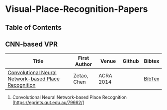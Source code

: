 # Visual-Place-Recognition-Papers

## Table of Contents



## CNN-based VPR

| Title | First Author | Venue | Github | Bibtex |
|---|---|---|---|---|
| [Convolutional Neural Network-based Place Recognition](https://eprints.qut.edu.au/79662/) | Zetao, Chen | ACRA 2014 |  | [BibTex](citations/Chen_2014_Convolutional.txt) |



1. Convolutional Neural Network-based Place Recognition [https://eprints.qut.edu.au/79662/]
